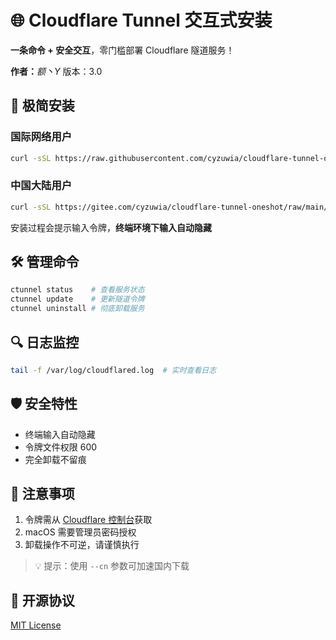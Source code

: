 # 🌐 Cloudflare Tunnel 交互式安装

**一条命令 + 安全交互**，零门槛部署 Cloudflare 隧道服务！

**作者：**_额丶Y_
版本：3.0

## 🚀 极简安装

### 国际网络用户
```bash
curl -sSL https://raw.githubusercontent.com/cyzuwia/cloudflare-tunnel-oneshot/main/install.sh | sudo bash
```

### 中国大陆用户
```bash
curl -sSL https://gitee.com/cyzuwia/cloudflare-tunnel-oneshot/raw/main/install.sh | sudo bash -s -- --cn
```

安装过程会提示输入令牌，**终端环境下输入自动隐藏**

## 🛠️ 管理命令
```bash
ctunnel status    # 查看服务状态
ctunnel update    # 更新隧道令牌
ctunnel uninstall # 彻底卸载服务
```

## 🔍 日志监控
```bash
tail -f /var/log/cloudflared.log  # 实时查看日志
```

## 🛡️ 安全特性
- 终端输入自动隐藏
- 令牌文件权限 600
- 完全卸载不留痕

## 📌 注意事项
1. 令牌需从 [Cloudflare 控制台](https://dash.cloudflare.com/)获取
2. macOS 需要管理员密码授权
3. 卸载操作不可逆，请谨慎执行

> 💡 提示：使用 `--cn` 参数可加速国内下载
## 📄 开源协议
[MIT License](LICENSE)
